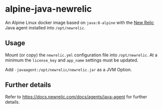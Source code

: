 # alpine-java-newrelic
An Alpine Linux docker image based on `java:8-alpine` with the
[New Relic](https://newrelic.com/) Java agent installed into `/opt/newrelic`.


## Usage

Mount (or copy) the `newrelic.yml` configuration file into `/opt/newrelic`. At
a minimum the `license_key` and `app_name` settings must be updated.

Add `-javaagent:/opt/newrelic/newrelic.jar` as a JVM Option.


## Further details

Refer to https://docs.newrelic.com/docs/agents/java-agent for further details.
